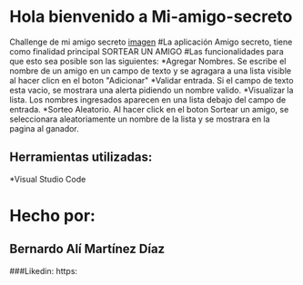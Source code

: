 # Hola bienvenido a Mi-amigo-secreto
Challenge de mi amigo secreto
[imagen](https://www.freepik.es/fotos-premium/mujer-aislada-sobre-fondo-rojo-pared-vistiendo-sueter-rojo-sosteniendo-caja-regalo-mirando-camara-mostrando-gesto-shh-significado-estar-silencio-copia-espacio_11832392.htm#fromView=keyword&page=1&position=17&uuid=5a115591-038e-47d5-bd0f-55ccdf5bdd81&query=Amigo+secreto)
#La aplicación Amigo secreto, tiene como finalidad principal SORTEAR UN AMIGO
#Las funcionalidades para que esto sea posible son las siguientes:
*Agregar Nombres. Se escribe el nombre de un amigo en un campo de texto y se agragara a una lista visible al hacer clicn en el boton "Adicionar"
*Validar entrada. Si el campo de texto esta vacio, se mostrara una alerta pidiendo un nombre valido.
*Visualizar la lista. Los nombres ingresados aparecen en una lista debajo del campo de entrada.
*Sorteo Aleatorio. Al hacer click en el boton Sortear un amigo, se seleccionara aleatoriamente un nombre de la lista y se mostrara en la pagina al ganador. 
## Herramientas utilizadas:
*Visual Studio Code
# Hecho por:
## Bernardo Alí Martínez Díaz
###Likedin: https:
